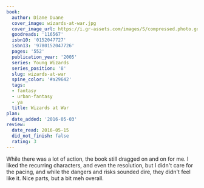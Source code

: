 ```yaml
---
book:
  author: Diane Duane
  cover_image: wizards-at-war.jpg
  cover_image_url: https://i.gr-assets.com/images/S/compressed.photo.goodreads.com/books/1361459689l/116567._SX98_.jpg
  goodreads: '116567'
  isbn10: '0152047727'
  isbn13: '9780152047726'
  pages: '552'
  publication_year: '2005'
  series: Young Wizards
  series_position: '8'
  slug: wizards-at-war
  spine_color: '#a29642'
  tags:
  - fantasy
  - urban-fantasy
  - ya
  title: Wizards at War
plan:
  date_added: '2016-05-03'
review:
  date_read: 2016-05-15
  did_not_finish: false
  rating: 3
---
```


While there was a lot of action, the book still dragged on and on for me. I liked the recurring characters, and even the resolution, but I didn't care for the pacing, and while the dangers and risks sounded dire, they didn't feel like it. Nice parts, but a bit meh overall.
